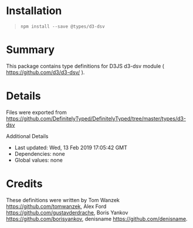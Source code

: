 # Installation
> `npm install --save @types/d3-dsv`

# Summary
This package contains type definitions for D3JS d3-dsv module ( https://github.com/d3/d3-dsv/ ).

# Details
Files were exported from https://github.com/DefinitelyTyped/DefinitelyTyped/tree/master/types/d3-dsv

Additional Details
 * Last updated: Wed, 13 Feb 2019 17:05:42 GMT
 * Dependencies: none
 * Global values: none

# Credits
These definitions were written by Tom Wanzek <https://github.com/tomwanzek>, Alex Ford <https://github.com/gustavderdrache>, Boris Yankov <https://github.com/borisyankov>, denisname <https://github.com/denisname>.
